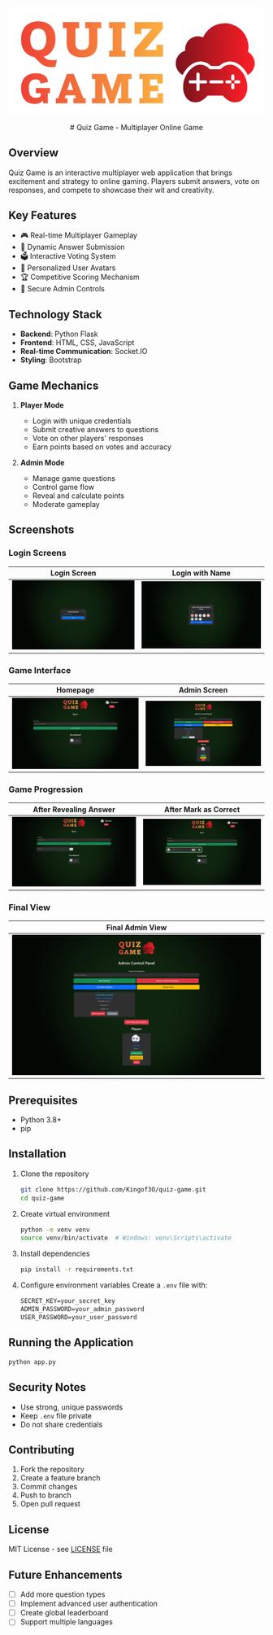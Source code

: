 <p align="center">
  <img src="screenshots/logo.png" alt="Quiz Game Logo">
</p>
<p align="center">
# Quiz Game - Multiplayer Online Game
</p>

## Overview

Quiz Game is an interactive multiplayer web application that brings excitement and strategy to online gaming. Players submit answers, vote on responses, and compete to showcase their wit and creativity.

## Key Features

- 🎮 Real-time Multiplayer Gameplay
- 📝 Dynamic Answer Submission
- 🗳️ Interactive Voting System
- 👥 Personalized User Avatars
- 🏆 Competitive Scoring Mechanism
- 🔐 Secure Admin Controls

## Technology Stack

- **Backend**: Python Flask
- **Frontend**: HTML, CSS, JavaScript
- **Real-time Communication**: Socket.IO
- **Styling**: Bootstrap

## Game Mechanics

1. **Player Mode**
   - Login with unique credentials
   - Submit creative answers to questions
   - Vote on other players' responses
   - Earn points based on votes and accuracy

2. **Admin Mode**
   - Manage game questions
   - Control game flow
   - Reveal and calculate points
   - Moderate gameplay

## Screenshots

### Login Screens
| Login Screen | Login with Name |
|--------------|-----------------|
| ![Login Screen](screenshots/1-login.png) | ![Login with Name](screenshots/2-login-name.png) |

### Game Interface
| Homepage | Admin Screen |
|----------|--------------|
| ![Homepage](screenshots/3-homepage.png) | ![Admin Screen](screenshots/4-admin-screen.png) |

### Game Progression
| After Revealing Answer | After Mark as Correct |
|------------------------|------------------------|
| ![After Revealing](screenshots/5-after-revealing-answer.png) | ![Mark as Correct](screenshots/6-after-markascorrect-and-reveal-answers.png) |

### Final View
| Final Admin View |
|------------------|
| ![Final Admin View](screenshots/7-final-view-of-admin-screen.png) |

## Prerequisites

- Python 3.8+
- pip

## Installation

1. Clone the repository
   ```bash
   git clone https://github.com/Kingof3O/quiz-game.git
   cd quiz-game
   ```

2. Create virtual environment
   ```bash
   python -m venv venv
   source venv/bin/activate  # Windows: venv\Scripts\activate
   ```

3. Install dependencies
   ```bash
   pip install -r requirements.txt
   ```

4. Configure environment variables
   Create a `.env` file with:
   ```
   SECRET_KEY=your_secret_key
   ADMIN_PASSWORD=your_admin_password
   USER_PASSWORD=your_user_password
   ```

## Running the Application

```bash
python app.py
```

## Security Notes

- Use strong, unique passwords
- Keep `.env` file private
- Do not share credentials

## Contributing

1. Fork the repository
2. Create a feature branch
3. Commit changes
4. Push to branch
5. Open pull request

## License

MIT License - see [LICENSE](LICENSE) file

## Future Enhancements

- [ ] Add more question types
- [ ] Implement advanced user authentication
- [ ] Create global leaderboard
- [ ] Support multiple languages
